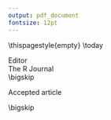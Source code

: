 ```yaml
---
output: pdf_document
fontsize: 12pt
---
```


\thispagestyle{empty}
\today

Editor   
The R Journal  
\bigskip

Accepted article

\bigskip
